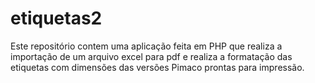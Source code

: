 ﻿# etiquetas2
 
 Este repositório contem uma aplicação feita em PHP que realiza a importação de um arquivo excel para pdf
 e realiza a formatação das etiquetas com dimensões das versões Pimaco prontas para impressão.
 
 
